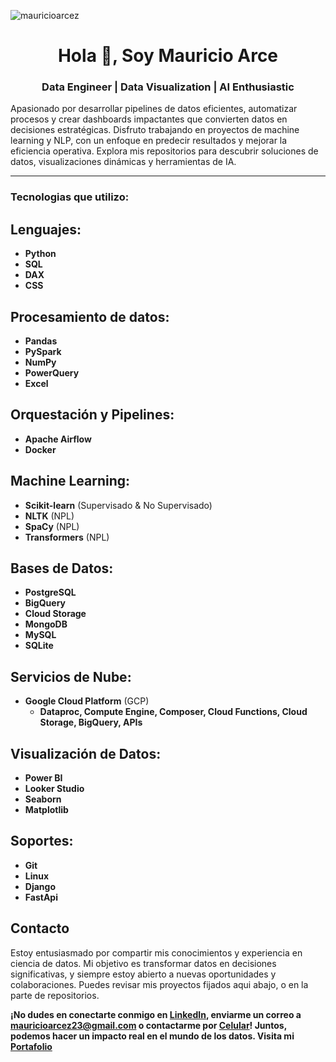 <p align="left"> <img src="https://komarev.com/ghpvc/?username=mauricioarcez&label=Profile%20views&color=0e75b6&style=flat" alt="mauricioarcez" /> </p>
<h1 align="center">Hola 👋, Soy Mauricio Arce</h1>

<h3 align="center">Data Engineer | Data Visualization | AI Enthusiastic</h3>
Apasionado por desarrollar pipelines de datos eficientes, automatizar procesos y crear dashboards impactantes que convierten datos en decisiones estratégicas. Disfruto trabajando en proyectos de machine learning y NLP, con un enfoque en predecir resultados y mejorar la eficiencia operativa. Explora mis repositorios para descubrir soluciones de datos, visualizaciones dinámicas y herramientas de IA.
 
---

<h3 align="left">Tecnologias que utilizo:</h3>

## Lenguajes:
- **Python**
- **SQL**
- **DAX**
- **CSS** 

## Procesamiento de datos:
- **Pandas**
- **PySpark**
- **NumPy**
- **PowerQuery**
- **Excel**

## Orquestación y Pipelines:
- **Apache Airflow**
- **Docker**

## Machine Learning:
- **Scikit-learn** (Supervisado & No Supervisado)
- **NLTK** (NPL)
- **SpaCy** (NPL)
- **Transformers** (NPL)

## Bases de Datos:
- **PostgreSQL**
- **BigQuery**
- **Cloud Storage**
- **MongoDB**
- **MySQL**
- **SQLite**

## Servicios de Nube:
- **Google Cloud Platform** (GCP)
  - **Dataproc, Compute Engine, Composer, Cloud Functions, Cloud Storage, BigQuery, APIs**

## Visualización de Datos:
- **Power BI**
- **Looker Studio**
- **Seaborn**
- **Matplotlib**

## Soportes:
- **Git**
- **Linux**
- **Django**
- **FastApi**

## Contacto

Estoy entusiasmado por compartir mis conocimientos y experiencia en ciencia de datos. Mi objetivo es transformar datos en decisiones significativas, y siempre estoy abierto a nuevas oportunidades y colaboraciones. Puedes revisar mis proyectos fijados aqui abajo, o en la parte de repositorios.

**¡No dudes en conectarte conmigo en [LinkedIn](https://www.linkedin.com/in/mauricioarcez/), enviarme un correo a [mauricioarcez23@gmail.com](mailto:mauricioarcez23@gmail.com) o contactarme por [Celular](+543624822158)! Juntos, podemos hacer un impacto real en el mundo de los datos.
Visita mi [Portafolio]("https://mauricioarcez.github.io/Portafolio-web/")**


